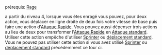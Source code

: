 prérequis: [Rage](../../1.%20Talent%20de%20base/Rage.md)

a partir du niveau 4, lorsque vous étes enragé vous pouvez, pour deux action, vous déplacer en ligne droite de deux fois votre vitesse de base puis faire une action d'[Attaque Rapide](../../../../1.Regles%20generales/1.Regles%20de%20jeu/1.Base/4.Combat.md#Attaque%20Rapide). Vous pouvez aussi dépenser trois actions au lieu de deux pour transformer l'[Attaque Rapide](../../../../1.Regles%20generales/1.Regles%20de%20jeu/1.Base/4.Combat.md#Attaque%20Rapide) en [Attaque standard](../../../../1.Regles%20generales/1.Regles%20de%20jeu/1.Base/4.Combat.md#Attaque%20standard). 
Utiliser cette action empêche d'utiliser [Sprinter](../../../../1.Regles%20generales/1.Regles%20de%20jeu/1.Base/4.Combat.md#Sprinter) ou [déplacement standard](../../../../1.Regles%20generales/1.Regles%20de%20jeu/1.Base/4.Combat.md#déplacement%20standard). Vous ne pouvez pas utiliser cette action si vous avez utilisé [Sprinter](../../../../1.Regles%20generales/1.Regles%20de%20jeu/1.Base/4.Combat.md#Sprinter) ou [déplacement standard](../../../../1.Regles%20generales/1.Regles%20de%20jeu/1.Base/4.Combat.md#déplacement%20standard) précédemment ce tour ci.